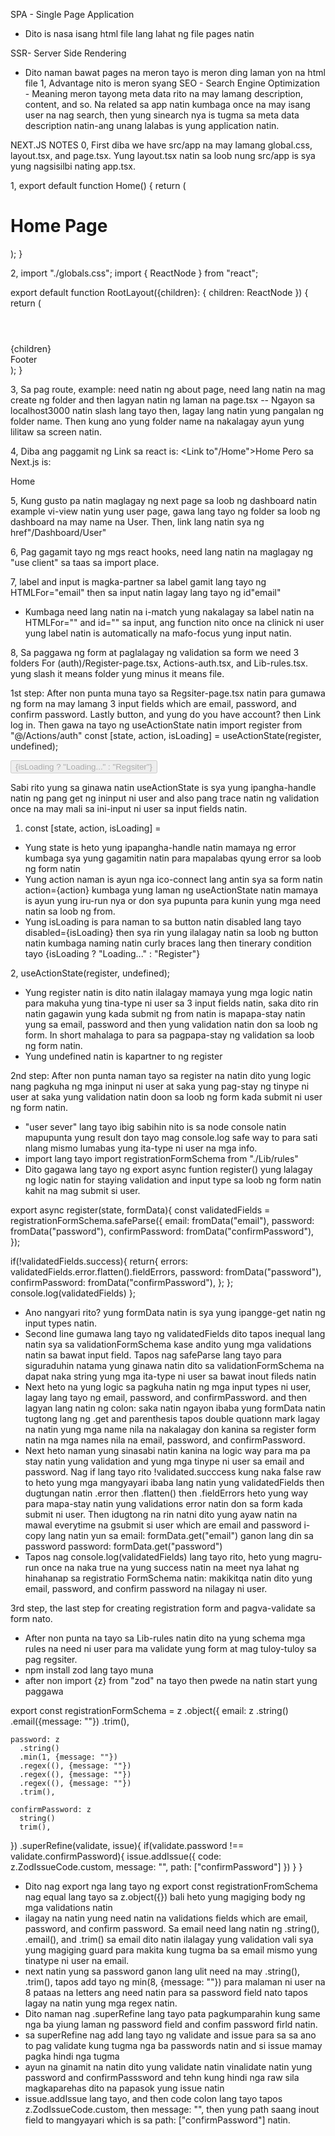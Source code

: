 SPA - Single Page Application
- Dito is nasa isang html file lang lahat ng file pages natin 

SSR- Server Side Rendering
- Dito naman bawat pages na meron tayo is meron ding laman yon na html file
1, Advantage nito is meron syang SEO - Search Engine Optimization - Meaning meron tayong meta data rito na may lamang description, content, and so. Na related sa app natin kumbaga once na may isang user na nag search, then yung sinearch nya is tugma sa meta data description natin-ang unang lalabas is yung application natin. 

NEXT.JS NOTES
0, First diba we have src/app na may lamang global.css, layout.tsx, and page.tsx.
Yung layout.tsx natin sa loob nung src/app is sya yung nagsisilbi nating app.tsx.

1, export default function Home() {
  return (
    <div>
      <h1>Home Page</h1>
    </div>
  );
}

2, import "./globals.css";
import { ReactNode } from "react";

export default function RootLayout({children}:
  { children: ReactNode }) {
  return (
    <html lang="en">
      <body>
        <header>
          <nav>
            <a href=""></a>
          </nav>
        </header>
        <main>
          {children}
        </main>
        <footer>
          Footer
        </footer>
      </body>
    </html>
  );
}

3, Sa pag route, example: need natin ng about page, need lang natin na mag create ng folder and then lagyan natin ng laman na page.tsx -- Ngayon sa localhost3000 natin slash lang tayo then, lagay lang natin yung pangalan ng folder name. Then kung ano yung folder name na nakalagay ayun yung lilitaw sa screen natin.

4, Diba ang paggamit ng Link sa react is: <Link to"/Home">Home</Link>
Pero sa Next.js is:
<Link href"/Home">Home</Link>

5, Kung gusto pa natin maglagay ng next page sa loob ng dashboard natin example vi-view natin yung user page, gawa lang tayo ng folder sa loob ng dashboard na may name na User. Then, link lang natin sya ng href"/Dashboard/User"

6, Pag gagamit tayo ng mgs react hooks, need lang natin na maglagay ng "use client" sa taas sa import place.

7, label and input is magka-partner sa label gamit lang tayo ng HTMLFor="email" then sa input natin lagay lang tayo ng id"email"
- Kumbaga need lang natin na i-match yung nakalagay sa label natin na HTMLFor="" and id="" sa input, ang function nito once na clinick ni user yung label natin is automatically na mafo-focus yung input natin.

8, Sa paggawa ng form at paglalagay ng validation sa form we need 3 folders For (auth)/Register-page.tsx, Actions-auth.tsx, and Lib-rules.tsx. yung slash it means folder yung minus it means file.

1st step: After non punta muna tayo sa Regsiter-page.tsx natin para gumawa ng form na may lamang 3 input fields which are email, password, and confirm password. Lastly button, and yung do you have account? then Link log in. Then gawa na tayo ng useActionState natin 
import register from "@/Actions/auth"
const [state, action, isLoading] = useActionState(register, undefined);
<form action={action}>
  <button disabled={isLoading}>
    {isLoading ? "Loading..." : "Regsiter"}
  </button>
</form>

Sabi rito yung sa ginawa natin useActionState is sya yung ipangha-handle natin ng pang get ng ininput ni user and also pang trace natin ng validation once na may mali sa ini-input ni user sa input fields natin. 
1. const [state, action, isLoading] =
- Yung state is heto yung ipapangha-handle natin mamaya ng error kumbaga sya yung gagamitin natin para mapalabas qyung error sa loob ng form natin
- Yung action naman is ayun nga ico-connect lang antin sya sa form natin action={action} kumbaga yung laman ng useActionState natin mamaya is ayun yung iru-run nya or don sya pupunta para kunin yung mga need natin sa loob ng from.
- Yung isLoading is para naman to sa button natin disabled lang tayo disabled={isLoading} then sya rin yung ilalagay natin sa loob ng button natin kumbaga naming natin curly braces lang then tinerary condition tayo {isLoading ? "Loading..." : "Register"}

2, useActionState(register, undefined);
- Yung register natin is dito natin ilalagay mamaya yung mga logic natin para makuha yung tina-type ni user sa 3 input fields natin, saka dito rin natin gagawin yung kada submit ng from natin is mapapa-stay natin yung sa email, password and then yung validation natin don sa loob ng form. In short mahalaga to para sa pagpapa-stay ng validation sa loob ng form natin.
- Yung undefined natin is kapartner to ng register

2nd step: After non punta naman tayo sa register na natin dito yung logic nang pagkuha ng mga ininput ni user at saka yung pag-stay ng tinype ni user at saka yung validation natin doon sa loob ng form kada submit ni user ng form natin.

- "user sever" lang tayo ibig sabihin nito is sa node console natin mapupunta yung result don tayo mag console.log safe way to para sati nlang mismo lumabas yung ita-type ni user na mga info.
- import lang tayo import registrationFormSchema from "./Lib/rules"
- Dito gagawa lang tayo ng export async funtion register() yung lalagay ng logic natin for staying validation and input type sa loob ng form natin kahit na mag submit si user. 

export async register(state, formData){
  const validatedFields = registrationFormSchema.safeParse({
    email: fromData("email"),
    password: fromData("password"),
    confirmPassword: fromData("confirmPassword"),
  });

  if(!validatedFields.success){
    return{
      errors:
        validatedFields.error.flatten().fieldErrors,
        password: fromData("password"),
        confirmPassword: fromData("confirmPassword"),
    };
  };
  console.log(validatedFields)
};

- Ano nangyari rito? yung formData natin is sya yung ipangge-get natin ng input types natin. 
- Second line gumawa lang tayo ng validatedFields dito tapos inequal lang natin sya sa validationFormSchema kase andito yung mga validations natin sa bawat input field. Tapos nag safeParse lang tayo para siguraduhin natama yung ginawa natin dito sa validationFormSchema na dapat naka string yung mga ita-type ni user sa bawat inout fileds natin
- Next heto na yung logic sa pagkuha natin ng mga input types ni user, lagay lang tayo ng email, password, and confirmPassword. and then lagyan lang natin ng colon: saka natin ngayon ibaba yung formData natin tugtong lang ng .get and parenthesis tapos double quationn mark lagay na natin yung mga name nila na nakalagay don kanina sa register form natin na mga names nila na email, password, and confirmPassword. 
- Next heto naman yung sinasabi natin kanina na logic way para ma pa stay natin yung validation and yung mga tinype ni user sa email and password. Nag if lang tayo rito !validated.succcess kung naka false raw to heto yung mga mangyayari ibaba lang natin yung validatedFields then dugtungan natin .error then .flatten() then .fieldErrors heto yung way para mapa-stay natin yung validations error natin don sa form kada submit ni user. Then idugtong na rin natni dito yung ayaw natin na mawal everytime na gsubmit si user which are email and password i-copy lang natin yun sa email: formData.get("email") ganon lang din sa password password: formData.get("password")
- Tapos nag console.log(validatedFields) lang tayo rito, heto yung magru-run once na naka true na yung success natin na meet nya lahat ng hinahanap sa registratio FormSchema natin: makikitqa natin dito yung email, password, and confirm password na nilagay ni user.

3rd step, the last step for creating registration form and pagva-validate sa form nato.
- After non punta na tayo sa Lib-rules natin dito na yung schema mga rules na need ni user para ma validate yung form at mag tuloy-tuloy sa pag regsiter. 
- npm install zod lang tayo muna 
- after non import {z} from "zod" na tayo then pwede na natin start yung paggawa

export const registrationFormSchema = z
  .object({
    email: z
      .string()
      .email({message: ""})
      .trim(),
  
    password: z
      .string()
      .min(1, {message: ""})
      .regex((), {message: ""})
      .regex((), {message: ""})
      .regex((), {message: ""})
      .trim(),

    confirmPassword: z
      string()
      trim(),
  })
    .superRefine(validate, issue){
      if(validate.password !== validate.confirmPassword){
        issue.addIssue({
          code: z.ZodIssueCode.custom,
          message: "",
          path: ["confirmPassword"]
        })
      }
    }

- Dito nag export nga lang tayo ng export const registrationFromSchema nag equal lang tayo sa z.object({}) bali heto yung magiging body ng mga validations natin
- ilagay na natin yung need natin na validations fields which are email, password, and confirm password. Sa email need lang natin ng .string(), .email(), and .trim() sa email dito natin ilalagay yung validation vali sya yung magiging guard para makita kung tugma ba sa email mismo yung tinatype ni user na email.
- next natin yung sa password ganon lang ulit need na may .string(), .trim(), tapos add tayo ng min(8, {message: ""}) para malaman  ni user na 8 pataas na letters ang need natin para sa password field nato tapos lagay na natin yung mga regex natin.
- Dito naman nag .superRefine lang tayo pata pagkumparahin kung same nga ba yiung laman ng password field and confim password firld natin.
- sa superRefine nag add lang tayo ng validate and issue para sa sa ano to pag validate kung tugma nga ba passwords natin and si issue mamay pagka hindi nga tugma
- ayun na ginamit na natin dito yung validate natin vinalidate natin yung password and confirmPasssword and tehn kung hindi nga raw sila magkaparehas dito na papasok yung issue natin
- issue.addIssue lang tayo, and then code colon lang tayo tapos z.ZodIssueCode.custom, then message: "", then yung path saang inout field to mangyayari which is sa path: ["confirmPassword"] natin.

